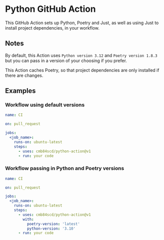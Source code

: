 # Python GitHub Action

This GitHub Action sets up Python, Poetry and Just, as well as using Just to install project dependencies, in your workflow.

## Notes

By default, this Action uses `Python version 3.12` and `Poetry version 1.8.3` but you can pass in a version of your choosing if you prefer.

This Action caches Poetry, so that project dependencies are only installed if there are changes.

## Examples

### Workflow using default versions

```yaml
name: CI

on: pull_request

jobs:
  <job_name>:
    runs-on: ubuntu-latest
    steps:
      - uses: cmb84scd/python-action@v1
      - run: your code
```

### Workflow passing in Python and Poetry versions

```yaml
name: CI

on: pull_request

jobs:
  <job_name>:
    runs-on: ubuntu-latest
    steps:
      - uses: cmb84scd/python-action@v1
        with:
          poetry-version: 'latest'
          python-version: '3.10'
      - run: your code
```
